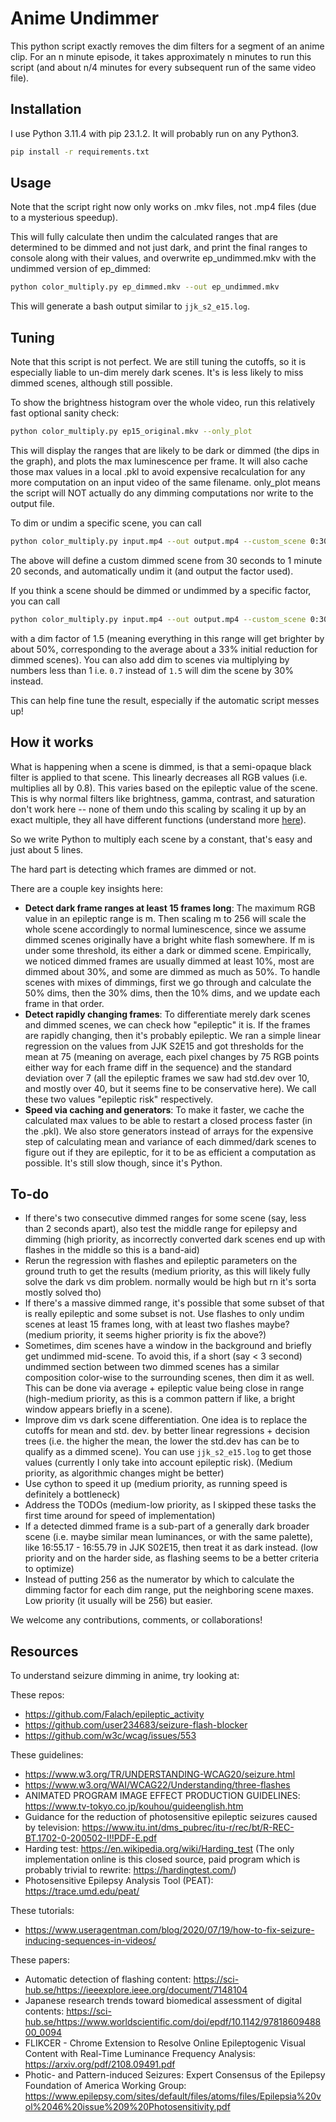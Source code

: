 # Anime Undimmer

This python script exactly removes the dim filters for a segment of an anime clip. For an n minute episode, it takes approximately n minutes to run this script (and about n/4 minutes for every subsequent run of the same video file).

## Installation

I use Python 3.11.4 with pip 23.1.2. It will probably run on any Python3.
```bash
pip install -r requirements.txt
```

## Usage

Note that the script right now only works on .mkv files, not .mp4 files (due to a mysterious speedup).

This will fully calculate then undim the calculated ranges that are determined to be dimmed and not just dark, and print the final ranges to console along with their values, and overwrite ep_undimmed.mkv with the undimmed version of ep_dimmed:

```bash
python color_multiply.py ep_dimmed.mkv --out ep_undimmed.mkv
```

This will generate a bash output similar to `jjk_s2_e15.log`.

## Tuning

Note that this script is not perfect. We are still tuning the cutoffs, so it is especially liable to un-dim merely dark scenes. It's is less likely to miss dimmed scenes, although still possible.

To show the brightness histogram over the whole video, run this relatively fast optional sanity check:
```bash
python color_multiply.py ep15_original.mkv --only_plot
```

This will display the ranges that are likely to be dark or dimmed (the dips in the graph), and plots the max luminescence per frame. It will also cache those max values in a local .pkl to avoid expensive recalculation for any more computation on an input video of the same filename. only_plot means the script will NOT actually do any dimming computations nor write to the output file.

To dim or undim a specific scene, you can call
```bash
python color_multiply.py input.mp4 --out output.mp4 --custom_scene 0:30 1:20
```
The above will define a custom dimmed scene from 30 seconds to 1 minute 20 seconds, and automatically undim it (and output the factor used).

If you think a scene should be dimmed or undimmed by a specific factor, you can call
```bash
python color_multiply.py input.mp4 --out output.mp4 --custom_scene 0:30 1:20 1.5
``` 
with a dim factor of 1.5 (meaning everything in this range will get brighter by about 50%, corresponding to the average about a 33% initial reduction for dimmed scenes). You can also add dim to scenes via multiplying by numbers less than 1 i.e. `0.7` instead of `1.5` will dim the scene by 30% instead.

This can help fine tune the result, especially if the automatic script messes up!

## How it works

What is happening when a scene is dimmed, is that a semi-opaque black filter is applied to that scene. This linearly decreases all RGB values (i.e. multiplies all by 0.8). This varies based on the epileptic value of the scene. This is why normal filters like brightness, gamma, contrast, and saturation don't work here -- none of them undo this scaling by scaling it up by an exact multiple, they all have different functions (understand more [here](https://chat.openai.com/share/e0198c0f-e20a-4eb1-a51f-cfbf085d6533)).

So we write Python to multiply each scene by a constant, that's easy and just about 5 lines.

The hard part is detecting which frames are dimmed or not.

There are a couple key insights here:
- **Detect dark frame ranges at least 15 frames long**: The maximum RGB value in an epileptic range is m. Then scaling m to 256 will scale the whole scene accordingly to normal luminescence, since we assume dimmed scenes originally have a bright white flash somewhere. If m is under some threshold, its either a dark or dimmed scene. Empirically, we noticed dimmed frames are usually dimmed at least 10%, most are dimmed about 30%, and some are dimmed as much as 50%. To handle scenes with mixes of dimmings, first we go through and calculate the 50% dims, then the 30% dims, then the 10% dims, and we update each frame in that order.
- **Detect rapidly changing frames**: To differentiate merely dark scenes and dimmed scenes, we can check how "epileptic" it is. If the frames are rapidly changing, then it's probably epileptic. We ran a simple linear regression on the values from JJK S2E15 and got thresholds for the mean at 75 (meaning on average, each pixel changes by 75 RGB points either way for each frame diff in the sequence) and the standard deviation over 7 (all the epileptic frames we saw had std.dev over 10, and mostly over 40, but it seems fine to be conservative here). We call these two values "epileptic risk" respectively.
- **Speed via caching and generators**: To make it faster, we cache the calculated max values to be able to restart a closed process faster (in the .pkl). We also store generators instead of arrays for the expensive step of calculating mean and variance of each dimmed/dark scenes to figure out if they are epileptic, for it to be as efficient a computation as possible. It's still slow though, since it's Python.

## To-do
- If there's two consecutive dimmed ranges for some scene (say, less than 2 seconds apart), also test the middle range for epilepsy and dimming (high priority, as incorrectly converted dark scenes end up with flashes in the middle so this is a band-aid)
- Rerun the regression with flashes and epileptic parameters on the ground truth to get the results (medium priority, as this will likely fully solve the dark vs dim problem. normally would be high but rn it's sorta mostly solved tho)
- If there's a massive dimmed range, it's possible that some subset of that is really epileptic and some subset is not. Use flashes to only undim scenes at least 15 frames long, with at least two flashes maybe? (medium priority, it seems higher priority is fix the above?)
- Sometimes, dim scenes have a window in the background and briefly get undimmed mid-scene. To avoid this, if a short (say < 3 second) undimmed section between two dimmed scenes has a similar composition color-wise to the surrounding scenes, then dim it as well. This can be done via average + epileptic value being close in range (high-medium priority, as this is a common pattern if like, a bright window appears briefly in a scene).
- Improve dim vs dark scene differentiation. One idea is to replace the cutoffs for mean and std. dev. by better linear regressions + decision trees (i.e. the higher the mean, the lower the std.dev has can be to qualify as a dimmed scene). You can use `jjk_s2_e15.log` to get those values (currently I only take into account epileptic risk). (Medium priority, as algorithmic changes might be better)
- Use cython to speed it up (medium priority, as running speed is definitely a bottleneck)
- Address the TODOs (medium-low priority, as I skipped these tasks the first time around for speed of implementation)
- If a detected dimmed frame is a sub-part of a generally dark broader scene (i.e. maybe similar mean luminances, or with the same palette), like 16:55.17 - 16:55.79 in JJK S02E15, then treat it as dark instead. (low priority and on the harder side, as flashing seems to be a better criteria to optimize)
- Instead of putting 256 as the numerator by which to calculate the dimming factor for each dim range, put the neighboring scene maxes. Low priority (it usually will be 256) but easier.

We welcome any contributions, comments, or collaborations!

## Resources

To understand seizure dimming in anime, try looking at:

These repos:
- https://github.com/Falach/epileptic_activity
- https://github.com/user234683/seizure-flash-blocker
- https://github.com/w3c/wcag/issues/553

These guidelines:
- https://www.w3.org/TR/UNDERSTANDING-WCAG20/seizure.html
- https://www.w3.org/WAI/WCAG22/Understanding/three-flashes
- ANIMATED PROGRAM IMAGE EFFECT PRODUCTION GUIDELINES: https://www.tv-tokyo.co.jp/kouhou/guideenglish.htm
- Guidance for the reduction of photosensitive epileptic seizures caused by television: https://www.itu.int/dms_pubrec/itu-r/rec/bt/R-REC-BT.1702-0-200502-I!!PDF-E.pdf
- Harding test: https://en.wikipedia.org/wiki/Harding_test (The only implementation online is this closed source, paid program which is probably trivial to rewrite: https://hardingtest.com/)
- Photosensitive Epilepsy Analysis Tool (PEAT): https://trace.umd.edu/peat/

These tutorials:
- https://www.useragentman.com/blog/2020/07/19/how-to-fix-seizure-inducing-sequences-in-videos/

These papers:
- Automatic detection of flashing content: https://sci-hub.se/https://ieeexplore.ieee.org/document/7148104
- Japanese research trends toward biomedical assessment of digital contents: https://sci-hub.se/https://www.worldscientific.com/doi/epdf/10.1142/9781860948800_0094
- FLIKCER - Chrome Extension to Resolve Online Epileptogenic Visual Content with Real-Time Luminance Frequency Analysis: https://arxiv.org/pdf/2108.09491.pdf
- Photic- and Pattern-induced Seizures: Expert Consensus of the Epilepsy Foundation of America Working Group: https://www.epilepsy.com/sites/default/files/atoms/files/Epilepsia%20vol%2046%20issue%209%20Photosensitivity.pdf